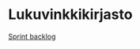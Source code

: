 # Lukuvinkkikirjasto

[Sprint backlog](https://github.com/AlustavaNimi/Lukuvinkkikirjasto/projects/1)
